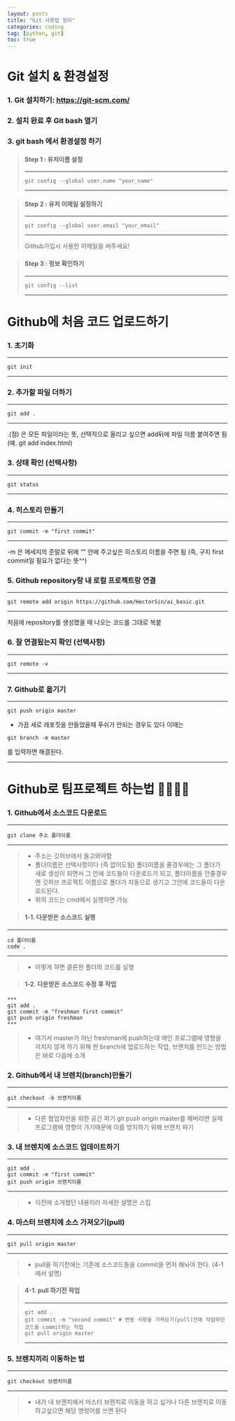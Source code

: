 ```yaml
---
layout: posts
title: "Git 사용법 정리"
categories: coding
tag: [python, git]
toc: true
---
```


# Git 설치 & 환경설정

### 1. Git 설치하기: https://git-scm.com/

### 2. 설치 완료 후 Git bash 열기

### 3. git bash 에서 환경설정 하기

> #### Step 1 : 유저이름 설정
>
> ---
>
> ```
> git config --global user.name "your_name"
> ```
>
> ---

> #### Step 2 : 유저 이메일 설정하기
>
> ---
>
> ```
> git config --global user.email "your_email"
> ```
>
> ---
>
> Github가입시 사용한 이메일을 써주세요!

> #### Step 3 : 정보 확인하기
>
> ---
>
> ```
> git config --list
> ```
>
> ---

# Github에 처음 코드 업로드하기

### 1. 초기화

---

```
git init
```

---

### 2. 추가할 파일 더하기

---

```
git add .
```

---

.(점) 은 모든 파일이라는 뜻, 선택적으로 올리고 싶으면 add뒤에 파일 이름 붙여주면 됨 (예. git add index.html)

### 3. 상태 확인 (선택사항)

---

```
git status
```

---

### 4. 히스토리 만들기

---

```
git commit -m "first commit"
```

---

-m 은 메세지의 준말로 뒤에 “” 안에 주고싶은 히스토리 이름을 주면 됨 (즉, 구지 first commit일 필요가 없다는 뜻^^)

### 5. Github repository랑 내 로컬 프로젝트랑 연결

---

```
git remote add origin https://github.com/HectorSin/ai_basic.git
```

---

처음에 repository를 생성했을 때 나오는 코드를 그대로 복붙

### 6. 잘 연결됬는지 확인 (선택사항)

---

```
git remote -v
```

---

### 7. Github로 옮기기

---

```
git push origin master
```

* 가끔 새로 레포짓을 만들었을때 푸쉬가 안되는 경우도 있다 이때는
```
git branch -m master
```
를 입력하면 해결된다.

---

# Github로 팀프로젝트 하는법 👨‍👩‍👧‍👦

### 1. Github에서 소스코드 다운로드

---

```
git clone 주소 폴더이름
```

---

> - 주소는 깃허브에서 들고와야함
> - 폴더이름은 선택사항이다 (즉 없어도됨) 폴더이름을 줄경우에는 그 폴더가 새로 생성이 되면서 그 안에 코드들이 다운로드가 되고, 폴더이름을 안줄경우엔 깃허브 프로젝트 이름으로 폴더가 자동으로 생기고 그안에 코드들이 다운로드된다.
> - 위의 코드는 cmd에서 실행하면 가능

> #### 1-1. 다운받은 소스코드 실행

---

```
cd 폴더이름
code .
```

---

> - 이렇게 하면 클론한 폴더의 코드를 실행

> #### 1-2. 다운받은 소스코드 수정 후 작업

```
***
git add .
git commit -m "freshman first commit"
git push origin freshman
***
```

> - 여기서 master가 아닌 freshman에 push하는데 메인 프로그램에 영향을 끼치지 않게 하기 위해 판 branch에 업로드하는 작업, 브랜치를 만드는 방법은 바로 다음에 소개

### 2. Github에서 내 브렌치(branch)만들기

---

```
git checkout -b 브렌치이름
```

---

> - 다른 협업자만을 위한 공간 파기
>   git push origin master를 해버리면 실제 프로그램에 영향이 가기때문에 이를 방지하기 위해 브랜치 파기

### 3. 내 브렌치에 소스코드 업데이트하기

---

```
git add .
git commit -m "first commit"
git push origin 브렌치이름
```

---

> - 이전에 소개했던 내용이라 자세한 설명은 스킵

### 4. 마스터 브렌치에 소스 가져오기(pull)

---

```
git pull origin master
```

---

> - pull을 하기전에는 기존에 소스코드들을 commit을 먼저 해놔야 한다. (4-1에서 설명)

> #### 4-1. pull 하기전 작업
>
> ---
>
> ```
> git add .
> git commit -m "second commit" # 변동 사항을 가져오기(pull)전에 작업하던 코드를 commit하는 작업
> git pull origin master
> ```
>
> ---

### 5. 브렌치끼리 이동하는 법

---

```
git checkout 브렌치이름
```

---

> - 내가 내 브렌치에서 마스터 브렌치로 이동을 하고 싶거나 다른 브렌치로 이동하고싶으면 해당 명령어를 쓰면 된다
